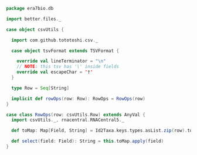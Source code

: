 
```scala
package era7bio.db

import better.files._

case object csvUtils {

  import com.github.tototoshi.csv._

  case object tsvFormat extends TSVFormat {

    override val lineTerminator = "\n"
    // NOTE: this tsv has '\' inside fields
    override val escapeChar = '†'
  }

  type Row = Seq[String]

  implicit def rowOps(row: Row): RowOps = RowOps(row)
}

case class RowOps(row: csvUtils.Row) extends AnyVal {
  import csvUtils._, rnacentral.RNACentral5._

  def toMap: Map[Field, String] = Id2Taxa.keys.types.asList.zip(row).toMap

  def select(field: Field): String = this.toMap.apply(field)
}

```




[main/scala/blastDB.scala]: blastDB.scala.md
[main/scala/collectionUtils.scala]: collectionUtils.scala.md
[main/scala/csvUtils.scala]: csvUtils.scala.md
[main/scala/filterData.scala]: filterData.scala.md
[main/scala/rnacentral/compats.scala]: rnacentral/compats.scala.md
[main/scala/rnacentral/rnaCentral.scala]: rnacentral/rnaCentral.scala.md
[test/scala/runBundles.scala]: ../../test/scala/runBundles.scala.md